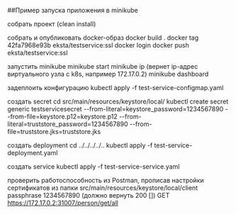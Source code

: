##Пример запуска приложения в minikube

собрать проект (clean install)

собрать и опубликовать docker-образ 
docker build .
docker tag 42fa7968e93b eksta/testservice:ssl
docker login
docker push eksta/testservice:ssl

запустить minikube
minikube start
minikube ip (вернет ip-адрес виртуального узла с k8s, например 172.17.0.2)
minikube dashboard

задеплоить конфигурацию
kubectl apply -f test-service-configmap.yaml

создать secret
cd src/main/resources/keystore/local/
kubectl create secret generic testservicesecret --from-literal=keystore_password=1234567890 --from-file=keystore.p12=keystore.p12 --from-literal=truststore_password=1234567890 --from-file=truststore.jks=truststore.jks

создать deployment
cd ../../../../..
kubectl apply -f test-service-deployment.yaml

создать service
kubectl apply -f test-service-service.yaml

проверить работоспособность из Postman, прописав настройки сертификатов из папки src/main/resources/keystore/local/client passphrase 1234567890
(должно вернуть 200 [])
GET https://172.17.0.2:31007/person/get/all